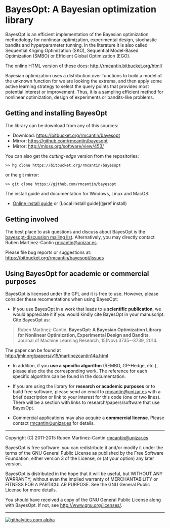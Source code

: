 BayesOpt: A Bayesian optimization library
=========================================

BayesOpt is an efficient implementation of the Bayesian optimization
methodology for nonlinear-optimization, experimental design,
stochastic bandits and hyperparameter tunning. In the literature it is
also called Sequential Kriging Optimization (SKO), Sequential
Model-Based Optimization (SMBO) or Efficient Global Optimization
(EGO).

The online HTML version of these docs:
<http://rmcantin.bitbucket.org/html/>

Bayesian optimization uses a distribution over functions to build a
model of the unknown function for we are looking the extrema, and then
apply some active learning strategy to select the query points that
provides most potential interest or improvement. Thus, it is a
sampling efficient method for nonlinear optimization, design of
experiments or bandits-like problems.


Getting and installing BayesOpt
-------------------------------

The library can be download from any of this sources:

- Download: <https://bitbucket.org/rmcantin/bayesopt>
- Mirror: <https://github.com/rmcantin/bayesopt>
- Mirror: <http://mloss.org/software/view/453/>

You can also get the *cutting-edge* version from the repositories:

    >> hg clone https://bitbucket.org/rmcantin/bayesopt

or the git mirror:

    >> git clone https://github.com/rmcantin/bayesopt



The install guide and documentation for Windows, Linux and MacOS:
- [Online install guide](http://rmcantin.bitbucket.org/html/install.html) 
  or [Local install guide](@ref install)


Getting involved
----------------

The best place to ask questions and discuss about BayesOpt is the
[bayesopt-discussion mailing
list](https://groups.google.com/forum/#!forum/bayesopt-discussion). Alternatively,
you may directly contact Ruben Martinez-Cantin <rmcantin@unizar.es>.

Please file bug reports or suggestions at:
https://bitbucket.org/rmcantin/bayesopt/issues


Using BayesOpt for academic or commercial purposes
--------------------------------------------------

BayesOpt is licensed under the GPL and it is free to use. However,
please consider these recomentations when using BayesOpt:

- If you use BayesOpt in a work that leads to a **scientific
publication**, we would appreciate it if you would kindly cite BayesOpt
in your manuscript. Cite BayesOpt as:

> Ruben Martinez-Cantin, **BayesOpt: A Bayesian Optimization
> Library for Nonlinear Optimization, Experimental Design and
> Bandits**. Journal of Machine Learning Research, 15(Nov):3735--3739, 2014.

The paper can be found at http://jmlr.org/papers/v15/martinezcantin14a.html

- In addition, if you **use a specific algorithm** (REMBO, GP-Hedge,
etc.), please also cite the corresponding work. The reference for each
specific algorithm can be found in the documentation.

- If you are using the library for **research or academic purposes** or to
build free software, please send an email to <rmcantin@unizar.es> with
a brief description or link to your interest for this code (one or two
lines). There will be a section with links to research/papers/software
that use BayesOpt.

- Commercial applications may also acquire a **commercial license**. Please
contact <rmcantin@unizar.es> for details.


----------------------------------------------------------------------

Copyright (C) 2011-2015 Ruben Martinez-Cantin <rmcantin@unizar.es>

BayesOpt is free software: you can redistribute it and/or modify it
under the terms of the GNU General Public License as published by the
Free Software Foundation, either version 3 of the License, or (at your
option) any later version.

BayesOpt is distributed in the hope that it will be useful, but
WITHOUT ANY WARRANTY; without even the implied warranty of
MERCHANTABILITY or FITNESS FOR A PARTICULAR PURPOSE. See the GNU
General Public License for more details.

You should have received a copy of the GNU General Public License
along with BayesOpt. If not, see <http://www.gnu.org/licenses/>.

----------------------------------------------------------------------

[![githalytics.com alpha](https://cruel-carlota.pagodabox.com/78838f26cf7d3fa7f8bda3a05eb63017 "githalytics.com")](http://githalytics.com/rmcantin/bayesopt)